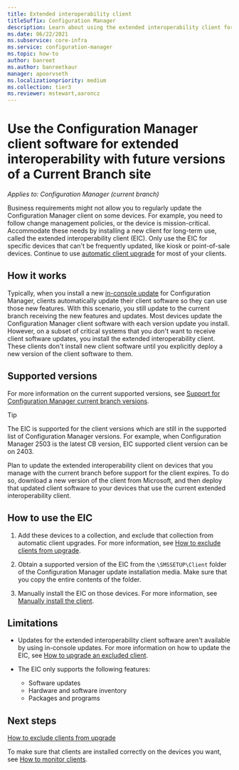 ```yaml
---
title: Extended interoperability client
titleSuffix: Configuration Manager
description: Learn about using the extended interoperability client for long-term support of a static Configuration Manager client with a current branch site.
ms.date: 06/22/2021
ms.subservice: core-infra
ms.service: configuration-manager
ms.topic: how-to
author: banreet
ms.author: banreetkaur
manager: apoorvseth
ms.localizationpriority: medium
ms.collection: tier3
ms.reviewer: mstewart,aaroncz 
---
```


# Use the Configuration Manager client software for extended interoperability with future versions of a Current Branch site

*Applies to: Configuration Manager (current branch)*

Business requirements might not allow you to regularly update the Configuration Manager client on some devices. For example, you need to follow change management policies, or the device is mission-critical. Accommodate these needs by installing a new client for long-term use, called the extended interoperability client (EIC). Only use the EIC for specific devices that can't be frequently updated, like kiosk or point-of-sale devices. Continue to use [automatic client upgrade](../clients/manage/upgrade/upgrade-clients-for-windows-computers.md#bkmk_autoupdate) for most of your clients.

## How it works

Typically, when you install a new [in-console update](../servers/manage/install-in-console-updates.md) for Configuration Manager, clients automatically update their client software so they can use those new features. With this scenario, you still update to the current branch receiving the new features and updates. Most devices update the Configuration Manager client software with each version update you install. However, on a subset of critical systems that you don't want to receive client software updates, you install the extended interoperability client. These clients don't install new client software until you explicitly deploy a new version of the client software to them.

## Supported versions

For more information on the current supported versions, see [Support for Configuration Manager current branch versions](../servers/manage/updates.md#supported-versions).

> [!TIP]
> The EIC is supported for the client versions which are still in the supported list of Configuration Manager versions. For example, when Configuration Manager 2503 is the latest CB version, EIC supported client version can be on 2403.

Plan to update the extended interoperability client on devices that you manage with the current branch before support for the client expires. To do so, download a new version of the client from Microsoft, and then deploy that updated client software to your devices that use the current extended interoperability client.

## How to use the EIC

1. Add these devices to a collection, and exclude that collection from automatic client upgrades. For more information, see [How to exclude clients from upgrade](../clients/manage/upgrade/exclude-clients-windows.md).

1. Obtain a supported version of the EIC from the `\SMSSETUP\Client` folder of the Configuration Manager update installation media. Make sure that you copy the entire contents of the folder.

1. Manually install the EIC on those devices. For more information, see [Manually install the client](../clients/deploy/deploy-clients-to-windows-computers.md#BKMK_Manual).

## Limitations

- Updates for the extended interoperability client software aren't available by using in-console updates. For more information on how to update the EIC, see [How to upgrade an excluded client](../clients/manage/upgrade/exclude-clients-windows.md#how-to-upgrade-an-excluded-client).

- The EIC only supports the following features:

  - Software updates
  - Hardware and software inventory
  - Packages and programs

## Next steps

[How to exclude clients from upgrade](../clients/manage/upgrade/exclude-clients-windows.md)

To make sure that clients are installed correctly on the devices you want, see [How to monitor clients](../clients/manage/monitor-clients.md).
